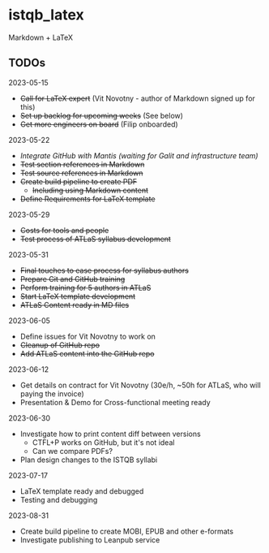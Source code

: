 # istqb_latex
Markdown + LaTeX

## TODOs

2023-05-15

* ~~Call for LaTeX expert~~ (Vit Novotny - author of Markdown signed up for this)
* ~~Set up backlog for upcoming weeks~~ (See below)
* ~~Get more engineers on board~~ (Filip onboarded)

2023-05-22

* *Integrate GitHub with Mantis (waiting for Galit and infrastructure team)*
* ~~Test section references in Markdown~~
* ~~Test source references in Markdown~~
* ~~Create build pipeline to create PDF~~
    * ~~Including using Markdown content~~
* ~~Define Requirements for LaTeX template~~
    
2023-05-29

* ~~Costs for tools and people~~
* ~~Test process of ATLaS syllabus development~~

2023-05-31

* ~~Final touches to ease process for syllabus authors~~
* ~~Prepare Git and GitHub training~~
* ~~Perform training for 5 authors in ATLaS~~
* ~~Start LaTeX template development~~
* ~~ATLaS Content ready in MD files~~

2023-06-05

* Define issues for Vit Novotny to work on
* ~~Cleanup of GitHub repo~~
* ~~Add ATLaS content into the GitHub repo~~

2023-06-12

* Get details on contract for Vit Novotny (30e/h, ~50h for ATLaS, who will paying the invoice)
* Presentation & Demo for Cross-functional meeting ready

2023-06-30

* Investigate how to print content diff between versions
  * CTFL+P works on GitHub, but it's not ideal
  * Can we compare PDFs?
* Plan design changes to the ISTQB syllabi

2023-07-17

* LaTeX template ready and debugged
* Testing and debugging

2023-08-31

* Create build pipeline to create MOBI, EPUB and other e-formats
* Investigate publishing to Leanpub service
